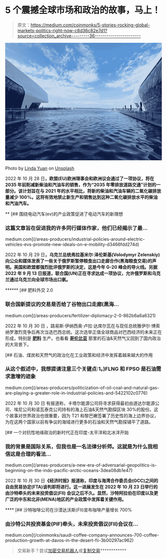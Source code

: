 # 5 个震撼全球市场和政治的故事，马上！

> 原文：<https://medium.com/coinmonks/5-stories-rocking-global-markets-politics-right-now-c8d36c82e7d1?source=collection_archive---------36----------------------->

![](img/22a829a95e82a6c8eca838e860184fed.png)

Photo by [Linda Yuan](https://unsplash.com/@heylindaaaaa?utm_source=medium&utm_medium=referral) on [Unsplash](https://unsplash.com?utm_source=medium&utm_medium=referral)

2022 年 10 月 28 日[](https://www.cnbc.com/2022/10/28/eu-pushes-ahead-with-plan-to-ban-new-diesel-gasoline-cars.html?__source=androidappshare)**，欧盟(EU)欧洲理事会和欧洲议会通过了一项协议，将在 2035 年前削减新柴油和汽油车的销售，作为“2035 年零排放道路交通”计划的一部分。该计划旨在与 2021 年的水平相比，将新的柴油和汽油车辆的二氧化碳排放量减少 100%。这将有效地禁止新生产和销售达到这种二氧化碳排放水平的柴油和汽油汽车。**

**[](/areas-producers/industrial-policies-around-electric-vehicles-evs-promote-new-ideals-on-e-mobility-d3466fdd274d) [## 围绕电动汽车(ev)的产业政策促进了电动汽车的新理想

### 这篇文章旨在促进我的许多同行媒体作家，他们已经揭示了最…

medium.com](/areas-producers/industrial-policies-around-electric-vehicles-evs-promote-new-ideals-on-e-mobility-d3466fdd274d) 

2022 年 10 月 29 日[](https://www.reuters.com/world/europe/ukraine-says-russia-grain-move-requires-strong-international-response-2022-10-29/)**，乌克兰总统弗拉基米尔·泽伦斯基(Volodymyr Zelenskiy)向公众和媒体发表了一些关于俄罗斯暂停粮食出口走廊合作(黑海粮食交易)的声明。美国和欧盟都强烈批评俄罗斯的决定，这是今年 G-20 峰会的导火线。另据 2022 年 9 月 13 日[](https://english.alarabiya.net/News/world/2022/09/13/UN-proposed-ammonia-deal-for-Ukraine-would-stabilize-grain-deal-Diplomat)****报道，联合国(UN)正在寻求达成一项协议，允许俄罗斯和乌克兰通过乌克兰向全球市场出口氨。******

******[](/areas-producers/fertilizer-diplomacy-2-0-862b6a6a6321) [## 肥料外交 2.0

### 联合国新提议的交易是否给了谷物出口走廊(黑海…

medium.com](/areas-producers/fertilizer-diplomacy-2-0-862b6a6a6321) 

2022 年 10 月 30 日 ，路易斯·伊纳西奥·卢拉·达席尔瓦在与现任总统雅伊尔·博索纳罗激烈竞争后再次当选巴西总统。这次选举正值全球商品对巴西经济的未来正在形成，特别是 [**肥料**](/areas-producers/brazils-fertilizer-diplomacy-reveals-insights-on-the-global-food-crisis-industrial-policies-28f200dee84c) 生产。也看看 [**哥伦比亚**](https://time.com/6189763/colombia-oil-gustavo-petro/) 那里的石油&天然气又回到了国内政治的大背景下。

[](/areas-producers/politicization-of-oil-coal-and-natural-gas-are-playing-a-greater-role-in-industrial-policies-and-5422102c0776) [## 石油、煤炭和天然气的政治化在工业政策和经济中发挥着越来越大的作用

### 从这个叙述中，我想提请注意三个关键点:1。)FLNG 和 FPSO 是石油需求激增的迹象

medium.com](/areas-producers/politicization-of-oil-coal-and-natural-gas-are-playing-a-greater-role-in-industrial-policies-and-5422102c0776) 

2022 年 10 月 30 日 有报道称，卡塔尔能源公司将寻求获得最初由道达尔能源公司、埃尼公司和诺瓦泰克公司持有的海上石油&天然气勘探区块 30%的股份。这个故事对世界政治也很重要，因为 T21 和黎巴嫩签署了历史性的海上边界协议，为在这两个国家以前有争议的海域进行更多的石油和天然气勘探铺平了道路。

[](/areas-producers/a-new-era-of-adversarial-geopolitics-is-beginning-on-the-indo-pacific-arctic-oceans-3dea08db1e47) [## 一个对抗性地缘政治的新时代正在印度-太平洋和北冰洋开始

### 我的背景是国际关系，但我也是一名法律分析师。这就是为什么我相信这是合理的看法…

medium.com](/areas-producers/a-new-era-of-adversarial-geopolitics-is-beginning-on-the-indo-pacific-arctic-oceans-3dea08db1e47) 

2022 年 10 月 30 日[](https://economictimes.indiatimes.com/news/economy/foreign-trade/india-likely-to-start-next-month-free-trade-pact-negotiations-with-gulf-cooperation-council-say-sources/articleshow/95176363.cms?from=mdr)****《经济时报》报道称，印度与海湾合作委员会(GCC)之间的自由贸易协定(FTA)谈判即将进行。这一进展发生在 2022 年 10 月 23 日举行的由沙特牵头的未来投资倡议(FII) 会议之后不久。显然，沙特阿拉伯在印度以及更广泛的中东和北非(MENA)地区的产业政策中发挥着关键作用。****

****[](/coinmonks/saudi-coffee-company-announces-700-coffee-production-growth-at-davos-in-the-desert-fii-3b00297ac962) [## 沙特咖啡公司在沙漠达沃斯(FII)宣布咖啡产量增长 700%

### 由沙特公共投资基金(PIF)牵头，未来投资倡议(FII)会议在…

medium.com](/coinmonks/saudi-coffee-company-announces-700-coffee-production-growth-at-davos-in-the-desert-fii-3b00297ac962) 

> 交易新手？尝试[加密交易机器人](/coinmonks/crypto-trading-bot-c2ffce8acb2a)或[复制交易](/coinmonks/top-10-crypto-copy-trading-platforms-for-beginners-d0c37c7d698c)************